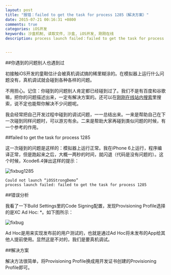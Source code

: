 ```yaml
---
layout: post
title: "报错：failed to get the task for process 1285（解决方案）"
date: 2015-07-21 00:16:31 +0800
comments: true
categories: iOS开发
keywords: 沙盒机制, 读取文件, 沙盒, iOS开发, 刚刚在线
description: process launch failed：failed to get the task for process 1285,初接触iOS开发的童鞋估计会被真机调试搞的稀里糊涂的。在模拟器上运行什么问题没有，真机调试就会碰到各种各样的问题。


---
```


##你遇到的问题别人也遇到过

初接触iOS开发的童鞋估计会被真机调试搞的稀里糊涂的。在模拟器上运行什么问题没有，真机调试就会碰到各种各样的问题。

不用担心。记住：你碰到的问题别人肯定都已经碰到过了。我们不是有百度和谷歌嘛，把你的问题描述出来，一定有解决方案的。还可以在[刚刚在线站内搜索](http://zhannei.superqq.com/)里搜索，说不定也能帮你解决不少问题呢。

我会经常把自己开发过程中碰到的调试问题，一一总结出来。一来是帮助自己在下一次碰到同样问题时，可以游刃有余。二来是帮助大家再碰到类似问题的时候，有一个参考的作用。

<!--more-->


##failed to get the task for process 1285

这一次碰到的问题是这样的：模拟器上运行正常。我在iPhone 6上运行，程序编译正常，但是跑起来之后，大概一两秒的时间，就闪退（代码是没有问题的）。这个时候，Xcode6.4弹出这样的提示：
	
![fixbug1285](http://7xjrlb.com1.z0.glb.clouddn.com/fixbug12850.jpg)

	Could not launch “iOSStrongDemo”
	process launch failed: failed to get the task for process 1285

##错误分析

我看了一下Build Settings里的Code Signing配置，发现Provisioning Profile选择的是XC Ad Hoc: *。如下图所示：

![fixbug](http://7xjrlb.com1.z0.glb.clouddn.com/fixbug.jpg)


Ad Hoc是用来实现发布前的用户测试的，也就是通过Ad Hoc将未发布的App给其他人提前使用。显然这是不对的，我们是要真机调试。

##解决方案

解决方法很简单，将Provisioning Profile换成用开发证书创建的Provisioning Profile即可。